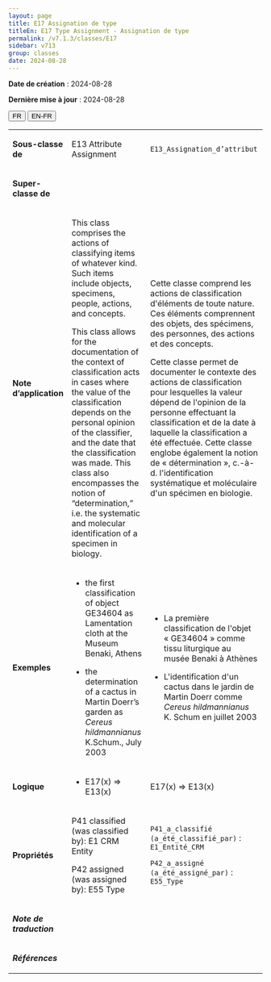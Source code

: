 ```yaml
---
layout: page
title: E17 Assignation de type
titleEn: E17 Type Assignment - Assignation de type
permalink: /v7.1.3/classes/E17
sidebar: v713
group: classes
date: 2024-08-28
---
```


**Date de création** : 2024-08-28

**Dernière mise à jour** : 2024-08-28

<div class="lang-buttons">
 <button id="fr" class="activate">FR</button>
 <button id="en-fr">EN-FR</button>
</div>

<table>
<tbody>
<tr>
<td><p><strong>Sous-classe de</strong></p></td>
<td class="en">
<p>E13 Attribute Assignment</p>
</td>
<td>
<p><code class="language-plaintext highlighter-rouge">E13_Assignation_d’attribut</code></p>
</td>
</tr>
<tr>
<td><p><strong>Super-classe de</strong></p></td>
<td class="en">
</td>
<td>
</td>
</tr>
<tr>
<td><p><strong>Note d’application</strong></p></td>
<td class="en">
<p>This class comprises the actions of classifying items of whatever kind. Such items include objects, specimens, people, actions, and concepts. </p>
<p>This class allows for the documentation of the context of classification acts in cases where the value of the classification depends on the personal opinion of the classifier, and the date that the classification was made. This class also encompasses the notion of “determination,” i.e. the systematic and molecular identification of a specimen in biology. </p>
</td>
<td>
<p>Cette classe comprend les actions de classification d'éléments de toute nature. Ces éléments comprennent des objets, des spécimens, des personnes, des actions et des concepts.</p>
<p>Cette classe permet de documenter le contexte des actions de classification pour lesquelles la valeur dépend de l'opinion de la personne effectuant la classification et de la date à laquelle la classification a été effectuée. Cette classe englobe également la notion de « détermination », c.-à-d. l'identification systématique et moléculaire d'un spécimen en biologie.</p>
</td>
</tr>
<tr>
<td><p><strong>Exemples</strong></p></td>
<td class="en">
<ul>
<li><p>the first classification of object GE34604 as Lamentation cloth at the Museum Benaki, Athens</p>
</li>
<li><p>the determination of a cactus in Martin Doerr’s garden as <em>Cereus hildmannianus </em>K.Schum., July 2003</p>
</li>
</ul>
</td>
<td>
<ul>
<li><p>La première classification de l'objet « GE34604 » comme tissu liturgique au musée Benaki à Athènes</p>
</li>
<li><p>L'identification d'un cactus dans le jardin de Martin Doerr comme <em>Cereus hildmannianus</em> K. Schum en juillet 2003</p>
</li>
</ul>
</td>
</tr>
<tr>
<td><p><strong>Logique</strong></p></td>
<td class="en">
<ul>
<li><p>E17(x) ⇒ E13(x)</p>
</li>
</ul>
</td>
<td>
<p>E17(x) ⇒ E13(x)</p>
</td>
</tr>
<tr>
<td><p><strong>Propriétés</strong></p></td>
<td class="en">
<p>P41 classified (was classified by): E1 CRM Entity</p>
<p>P42 assigned (was assigned by): E55 Type</p>
</td>
<td>
<p><code class="language-plaintext highlighter-rouge">P41_a_classifié (a_été_classifié_par)</code> : <code class="language-plaintext highlighter-rouge">E1_Entité_CRM</code> </p>
<p><code class="language-plaintext highlighter-rouge">P42_a_assigné (a_été_assigné_par)</code> : <code class="language-plaintext highlighter-rouge">E55_Type</code></p>
</td>
</tr>
<tr>
<td><p><strong><em>Note de traduction</em></strong></p></td>
<td colspan="2">
</td>
</tr>
<tr>
<td><p><strong><em>Références</em></strong></p></td>
<td colspan="2">
<p><em></em></p>
</td>
</tr>
</tbody>
</table>
